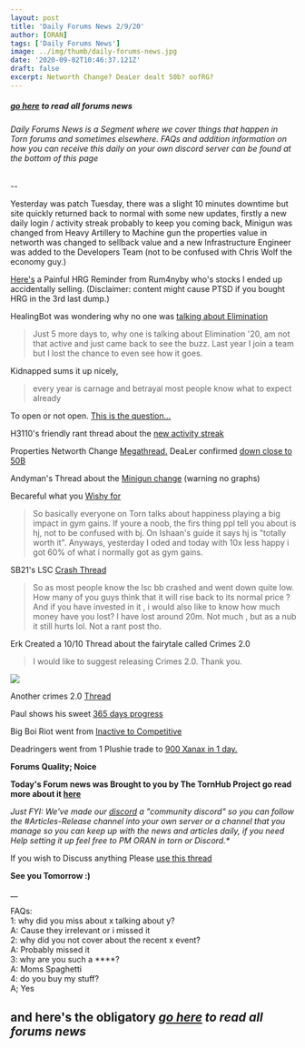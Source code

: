 ```yaml
---
layout: post
title: 'Daily Forums News 2/9/20'
author: [ORAN]
tags: ['Daily Forums News']
image: ../img/thumb/daily-forums-news.jpg
date: '2020-09-02T10:46:37.121Z'
draft: false
excerpt: Networth Change? DeaLer dealt 50b? oofRG?
---
```


##### _[go here](../../tags/daily-forums-news/) to read all forums news_  


###### Daily Forums News is a Segment where we cover things that happen in Torn forums and sometimes elsewhere. FAQs and addition information on how you can receive this daily on your own discord server can be found at the bottom of this page

--

Yesterday was patch Tuesday, there was a slight 10 minutes downtime but site quickly returned back to normal with some new updates, firstly a new daily login / activity streak probably to keep you coming back, Minigun was changed from Heavy Artillery to Machine gun the properties value in networth was changed to sellback value and a new Infrastructure Engineer was added to the Developers Team (not to be confused with Chris Wolf the economy guy.)   

[Here's](https://www.torn.com/forums.php#/p=threads&f=2&t=16183146&b=0&a=0) a Painful HRG Reminder from Rum4nyby who's stocks I ended up accidentally selling. (Disclaimer: content might cause PTSD if you bought HRG in the 3rd last dump.)   

HealingBot was wondering why no one was [talking about Elimination](https://www.torn.com/forums.php#/p=threads&f=2&t=16182947&b=0&a=0)  
>Just 5 more days to, why one is talking about Elimination '20, am not that active and just came back to see the buzz. Last year I join a team but I lost the chance to even see how it goes.  

Kidnapped sums it up nicely,   
>every year is carnage and betrayal most people know what to expect already  

To open or not open. [This is the question...](https://www.torn.com/forums.php#/p=threads&f=2&t=16183073&b=0&a=0)   

H3110's friendly rant thread about the [new activity streak](https://www.torn.com/forums.php#/p=threads&f=2&t=16182990&b=0&a=0)   

Properties Networth Change [Megathread.](https://www.torn.com/forums.php#/p=threads&f=2&t=16182814&b=0&a=0) DeaLer confirmed [down close to 50B](https://www.torn.com/forums.php#/p=threads&f=2&t=16182814&b=0&a=0&start=80&to=20729140)   

Andyman's Thread about the [Minigun change](https://www.torn.com/forums.php#/p=threads&f=2&t=16182992&b=0&a=0) (warning no graphs)  

Becareful what you [Wishy for](https://www.torn.com/forums.php#/p=threads&f=2&t=16182881&b=0&a=0)  
>So basically everyone on Torn talks about happiness playing a big impact in gym gains. If youre a noob, the firs thing ppl tell you about is hj, not to be confused with bj. On Ishaan's guide it says hj is "totally worth it".
Anyways, yesterday I oded and today with 10x less happy i got 60% of what i normally got as gym gains.  

SB21's LSC [Crash Thread](https://www.torn.com/forums.php#/p=threads&f=2&t=16183139&b=0&a=0)
>So as most people know the lsc bb crashed and went down quite low. How many of you guys think that it will rise back to its normal price ? And if you have invested in it , i would also like to know how much money have you lost? I have lost around 20m. Not much , but as a nub it still hurts lol. Not a rant post tho.

Erk Created a 10/10 Thread about the fairytale called Crimes 2.0  
> I would like to suggest releasing Crimes 2.0.
Thank you.

![](https://i.gyazo.com/3ce1e14fc27d756a29cf45aeb106a660.png)  

Another crimes 2.0 [Thread](https://www.torn.com/forums.php?p=threads&f=2&t=16183141&b=0&a=0)    


Paul shows his sweet [365 days progress](https://www.torn.com/forums.php#/p=threads&f=16&t=16182952&b=0&a=0)  

Big Boi Riot went from [Inactive to Competitive](https://www.torn.com/forums.php?p=threads&f=16&t=16183155&b=0&a=0)  

Deadringers went from 1 Plushie trade to [900 Xanax in 1 day.](https://www.torn.com/forums.php#/p=threads&f=16&t=16183022&b=0&a=0)   


**Forums Quality; Noice**

**Today's Forum news was Brought to you by The TornHub Project go read more about it [here](https://torn.oran.pw/welcome-to-tornhub/)**   

_Just FYI: We've made our [discord](https://discord.gg/yvNCTXB) a "community discord" so you can follow the #Articles-Release channel into your own server or a channel that you manage so you can keep up with the news and articles daily, if you need Help setting it up feel free to PM ORAN in torn or Discord.*_   

If you wish to Discuss anything Please [use this thread](https://www.torn.com/forums.php#/p=threads&f=2&t=16166542)   

**See you Tomorrow :)**  

__

FAQs:  
1: why did you miss about x talking about y?  
A: Cause they irrelevant or i missed it  
2: why did you not cover about the recent x event?  
A: Probably missed it  
3: why are you such a ****?  
A: Moms Spaghetti  
4: do you buy my stuff?  
A; Yes  

## and here's the obligatory _[go here](../../tags/daily-forums-news/) to read all forums news_  
